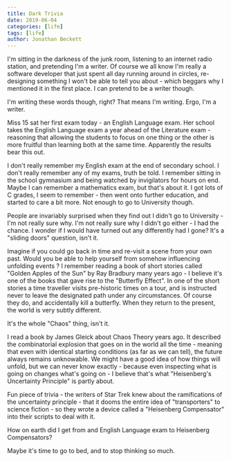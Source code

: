 ```yaml
---
title: Dark Trivia
date: 2019-06-04
categories: [life]
tags: [life]
author: Jonathan Beckett
---
```


I'm sitting in the darkness of the junk room, listening to an internet radio station, and pretending I'm a writer. Of course we all know I'm really a software developer that just spent all day running around in circles, re-designing something I won't be able to tell you about - which beggars why I mentioned it in the first place. I can pretend to be a writer though.

I'm writing these words though, right? That means I'm writing. Ergo, I'm a writer.

Miss 15 sat her first exam today - an English Language exam. Her school takes the English Language exam a year ahead of the Literature exam - reasoning that allowing the students to focus on one thing or the other is more fruitful than learning both at the same time. Apparently the results bear this out.

I don't really remember my English exam at the end of secondary school. I don't really remember any of my exams, truth be told. I remember sitting in the school gymnasium and being watched by invigilators for hours on end. Maybe I can remember a mathematics exam, but that's about it. I got lots of C grades, I seem to remember - then went onto further education, and started to care a bit more. Not enough to go to University though.

People are invariably surprised when they find out I didn't go to University - I'm not really sure why. I'm not really sure why I didn't go either - I had the chance. I wonder if I would have turned out any differently had I gone? It's a "sliding doors" question, isn't it.

Imagine if you could go back in time and re-visit a scene from your own past. Would you be able to help yourself from somehow influencing unfolding events ? I remember reading a book of short stories called "Golden Apples of the Sun" by Ray Bradbury many years ago - I believe it's one of the books that gave rise to the "Butterfly Effect". In one of the short stories a time traveller visits pre-historic times on a tour, and is instructed never to leave the designated path under any circumstances. Of course they do, and accidentally kill a butterfly. When they return to the present, the world is very subtly different.

It's the whole "Chaos" thing, isn't it.

I read a book by James Gleick about Chaos Theory years ago. It described the combinatorial explosion that goes on in the world all the time - meaning that even with identical starting conditions (as far as we can tell), the future always remains unknowable. We might have a good idea of how things will unfold, but we can never know exactly - because even inspecting what is going on changes what's going on - I believe that's what "Heisenberg's Uncertainty Principle" is partly about.

Fun piece of trivia - the writers of Star Trek knew about the ramifications of the uncertainty principle - that it dooms the entire idea of "transporters" to science fiction - so they wrote a device called a "Heisenberg Compensator" into their scripts to deal with it.

How on earth did I get from and English Language exam to Heisenberg Compensators?

Maybe it's time to go to bed, and to stop thinking so much.